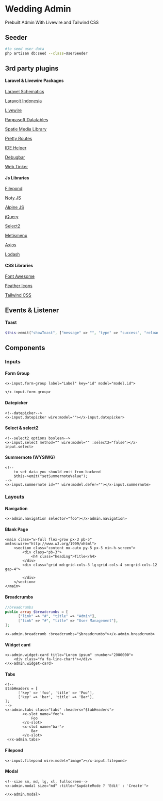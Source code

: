 # Wedding Admin

Prebuilt Admin With Livewire and Tailwind CSS

## Seeder

```bash
#to seed user data
php artisan db:seed --class=UserSeeder
```

## 3rd party plugins

#### Laravel & Livewire  Packages

[Laravel Schematics](https://github.com/mtolhuys/laravel-schematics)

[Laravolt Indonesia](https://github.com/laravolt/indonesia)

[Livewire](https://github.com/livewire/livewire)

[Rappasoft Datatables](https://github.com/rappasoft/laravel-livewire-tables/wiki)

[Spatie Media Library](https://github.com/spatie/laravel-medialibrary)

[Pretty Routes](https://github.com/garygreen/pretty-routes)

[IDE Helper](https://github.com/barryvdh/laravel-ide-helper)

[Debugbar](https://github.com/barryvdh/laravel-debugbar)

[Web Tinker](https://github.com/spatie/laravel-web-tinker)

#### Js Libraries

[Filepond](https://pqina.nl/filepond/docs/)

[Noty JS](https://ned.im/noty/#/confirm)

[Alpine JS](https://alpinejs.dev/)

[jQuery](https://jquery.com/)

[Select2](https://select2.org/)

[Metismenu](https://github.com/onokumus/metismenu)

[Axios](https://github.com/axios/axios)

[Lodash](https://lodash.com/)

#### CSS Libraries

[Font Awesome](https://fontawesome.com/v5.15/icons?d=gallery&p=2&q=book&m=free)

[Feather Icons](https://feathericons.com/)

[Tailwind CSS](https://tailwindcss.com/docs)

## Events & Listener

#### Toast

```php
$this->emit("showToast", ["message" => "", "type" => "success", "reload"=>false]); 
```

## Components

### Inputs

#### Form Group

```vue
<x-input.form-group label="Label" key="id" model="model.id">
	
</x-input.form-group>
```

#### Datepicker

```vue
<!--datepicker-->
<x-input.datepicker wire:model=""></x-input.datepicker>
```

#### Select & select2

```vue
<!--select2 options boolean-->
<x-input.select method="" wire:model="" :select2="false"></x-input.select>
```

#### Summernote (WYSIWG)

```vue
<!--
	to set data you should emit from backend
	$this->emit("setSummernoteValue");
-->
<x-input.summernote id="" wire:model.defer=""></x-input.summernote>
```


### Layouts

#### Navigation

```vue
<x-admin.navigation selector="foo"></x-admin.navigation>
```

#### Blank Page

```vue
<main class="w-full flex-grow px-3 pb-5" xmlns:wire="http://www.w3.org/1999/xhtml">
    <section class="content mx-auto py-5 px-5 min-h-screen">
        <div class="pb-3">
            <h4 class="heading">Title</h4>
        </div>
        <div class="grid md:grid-cols-3 lg:grid-cols-4 sm:grid-cols-12 gap-4">
           
        </div>
    </section>
</main>
```

#### Breadcrumbs

```php
//breadcrumbs
public array $breadcrumbs = [
      ["link" => "#", "title" => "Admin"],
      ["link" => "#", "title" => "User Management"],
];
```

```vue
<x-admin.breadcrumb :breadcrumbs="$breadcrumbs"></x-admin.breadcrumb>
```

#### Widget card

```vue
<x-admin.widget-card title="Lorem ipsum" :number="2000000">
	<div class="fa fa-line-chart"></div>
</x-admin.widget-card>
```

#### Tabs

```vue
<!--
$tabHeaders = [
      ['key' => 'foo', 'title' => 'Foo'],
      ['key' => 'bar', 'title' => 'Bar'],
];
--> 
<x-admin.tabs class="tabs" :headers="$tabHeaders">
		<x-slot name="foo">
			Foo
		</x-slot>
		<x-slot name="bar">
			Bar
		</x-slot>
 </x-admin.tabs>
```

#### Filepond

```vue
<x-input.filepond wire:model="image"></x-input.filepond>
```

#### Modal

```vue	
<!--size sm, md, lg, xl, fullscreen-->
<x-admin.modal size="md" :title="$updateMode ? 'Edit' : 'Create'">
    
</x-admin.modal>

```

